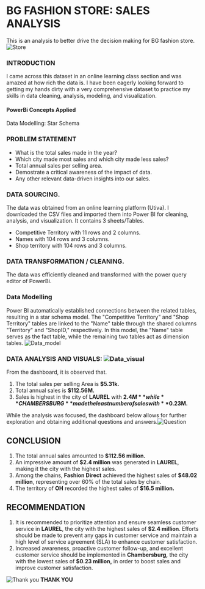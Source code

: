 # BG FASHION STORE: SALES ANALYSIS
This is an analysis to better drive the decision making for BG fashion store.
![Store](https://github.com/Kioyar/BG-FASHION-STORE-ANALYSIS/assets/106233340/63d39cf3-26a1-40fb-9598-369c7943a913)

### INTRODUCTION
I came across this dataset in an online learning class section and was amazed at how rich the data is. I have been eagerly looking forward to getting my hands dirty with a very comprehensive dataset to practice my skills in data cleaning, analysis, modeling, and visualization.

#### PowerBi Concepts Applied
Data Modelling: Star Schema

### PROBLEM STATEMENT
- What is the total sales made in the year?
- Which city made most sales and which city made less sales?
- Total annual sales per selling area.
- Demostrate a critical awareness of the impact of data.
- Any other relevant data-driven insights into our sales.

### DATA SOURCING.
The data was obtained from an online learning platform (Utiva). I downloaded the CSV files and imported them into Power BI for cleaning, analysis, and visualization.
It contains 3 sheets/Tables.
- Competitive Territory with 11 rows and 2 columns.
- Names with 104 rows and 3 columns.
- Shop territory with 104 rows and 3 columns.

### DATA TRANSFORMATION / CLEANING.
The data was efficiently cleaned and transformed with the power query editor of PowerBi.

### Data Modelling

Power BI automatically established connections between the related tables, resulting in a star schema model. The "Competitive Territory" and "Shop Territory" tables are linked to the "Name" table through the shared columns "Territory" and "ShopID," respectively. In this model, the "Name" table serves as the fact table, while the remaining two tables act as dimension tables.
![Data_model](https://github.com/Kioyar/BG-FASHION-STORE-ANALYSIS/assets/106233340/6494cb16-e4fb-44b3-ad68-406419f80e9e)

### DATA ANALYSIS AND VISUALS: ![Data_visual](https://github.com/Kioyar/BG-FASHION-STORE-ANALYSIS/assets/106233340/6f8c8caf-e87d-4f7e-bb1f-5b6ae2550a23)
From the dashboard, it is observed that.
1. The total sales per selling Area is **$5.31k.**
2. Total annual sales is **$112.56M.**
3. Sales is highest in the city of **LAUREL** with **$2.4M** while **CHAMBERSBURG** made the least number of sales with **$0.23M.**

While the analysis was focused, the dashboard below allows for further exploration and obtaining additional questions and answers.![Question](https://github.com/Kioyar/BG-FASHION-STORE-ANALYSIS/assets/106233340/58fb110b-060f-4f43-8278-f16b83e4805b)
## CONCLUSION
1. The total annual sales amounted to **$112.56 million.**
2. An impressive amount of **$2.4 million** was generated in **LAUREL**, making it the city with the highest sales.
3. Among the chains, **Fashion Direct** achieved the highest sales of **$48.02 million**, representing over 60% of the total sales by chain.
4. The territory of **OH** recorded the highest sales of **$16.5 million.**
## RECOMMENDATION
1. It is recommended to prioritize attention and ensure seamless customer service in **LAUREL**, the city with the highest sales of **$2.4 million**. Efforts should be made to prevent any gaps in customer service and maintain a high level of service agreement (SLA) to enhance customer satisfaction.
2. Increased awareness, proactive customer follow-up, and excellent customer service should be implemented in **Chambersburg,** the city with the lowest sales of **$0.23 million,** in order to boost sales and improve customer satisfaction.

![Thank you](https://github.com/Kioyar/BG-FASHION-STORE-ANALYSIS/assets/106233340/fbe8bed9-0d56-4768-8b9c-ad48ef6f8517)
**THANK YOU**
